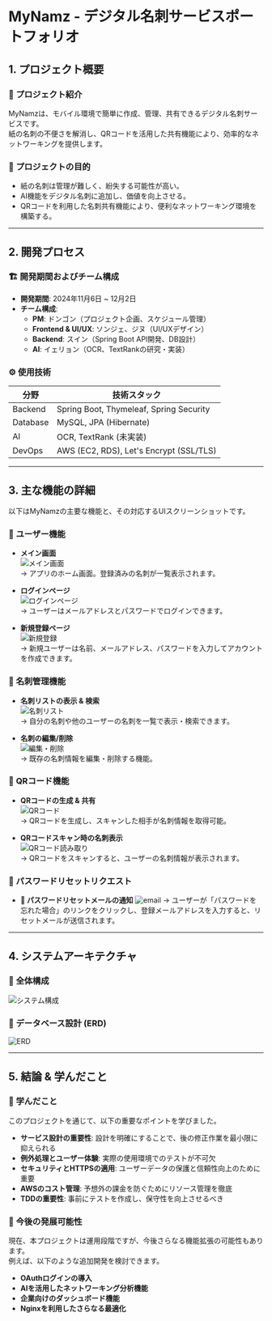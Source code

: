
# **MyNamz - デジタル名刺サービスポートフォリオ**

## **1. プロジェクト概要**

### 📌 **プロジェクト紹介**
MyNamzは、モバイル環境で簡単に作成、管理、共有できるデジタル名刺サービスです。  
紙の名刺の不便さを解消し、QRコードを活用した共有機能により、効率的なネットワーキングを提供します。

### 🎯 **プロジェクトの目的**
- 紙の名刺は管理が難しく、紛失する可能性が高い。  
- AI機能をデジタル名刺に追加し、価値を向上させる。  
- QRコードを利用した名刺共有機能により、便利なネットワーキング環境を構築する。  

---

## **2. 開発プロセス**

### 🏗 **開発期間およびチーム構成**
- **開発期間**: 2024年11月6日 ~ 12月2日  
- **チーム構成**:
  - **PM**: ドンゴン（プロジェクト企画、スケジュール管理）  
  - **Frontend & UI/UX**: ソンジェ、ジヌ（UI/UXデザイン）  
  - **Backend**: スイン（Spring Boot API開発、DB設計）  
  - **AI**: イェリョン（OCR、TextRankの研究・実装）  

### ⚙ **使用技術**
| 分野       | 技術スタック                                              |
| -------- | --------------------------------------------------- |
| Backend  | Spring Boot, Thymeleaf, Spring Security             |
| Database | MySQL, JPA (Hibernate)                              |
| AI       | OCR, TextRank (未実装)                                 |
| DevOps   | AWS (EC2, RDS), Let's Encrypt (SSL/TLS) |

---

## **3. 主な機能の詳細**

以下はMyNamzの主要な機能と、その対応するUIスクリーンショットです。

### 📌 **ユーザー機能**
- **メイン画面**  
  ![メイン画面](https://github.com/seoburuk/mynamz-2/blob/main/image/mynamz_main.png?raw=true)  
  → アプリのホーム画面。登録済みの名刺が一覧表示されます。

- **ログインページ**  
  ![ログインページ](https://github.com/seoburuk/mynamz-2/blob/main/image/mynamz_login.png?raw=true)  
  → ユーザーはメールアドレスとパスワードでログインできます。

- **新規登録ページ**  
  ![新規登録](https://github.com/seoburuk/mynamz-2/blob/main/image/mynamz_first.png?raw=true)  
  → 新規ユーザーは名前、メールアドレス、パスワードを入力してアカウントを作成できます。

### 📌 **名刺管理機能**
- **名刺リストの表示 & 検索**  
  ![名刺リスト](https://github.com/seoburuk/mynamz-2/blob/main/image/mynamz_list.JPG?raw=true)  
  → 自分の名刺や他のユーザーの名刺を一覧で表示・検索できます。

- **名刺の編集/削除**  
  ![編集・削除](https://github.com/seoburuk/mynamz-2/blob/main/image/mynamz_main3.png?raw=true)  
  → 既存の名刺情報を編集・削除する機能。

### 📌 **QRコード機能**
- **QRコードの生成 & 共有**  
  ![QRコード](https://github.com/seoburuk/mynamz-2/blob/main/image/mynamz_qr.png?raw=true)  
  → QRコードを生成し、スキャンした相手が名刺情報を取得可能。

- **QRコードスキャン時の名刺表示**  
  ![QRコード読み取り](https://github.com/seoburuk/mynamz-2/blob/main/image/mynamz_qrpage.png?raw=true)  
  → QRコードをスキャンすると、ユーザーの名刺情報が表示されます。

### 📌 パスワードリセットリクエスト ###
- **📩 パスワードリセットメールの通知**
  ![email](https://github.com/seoburuk/mynamz-2/blob/main/image/email.png?raw=true)
  → ユーザーが「パスワードを忘れた場合」のリンクをクリックし、登録メールアドレスを入力すると、リセットメールが送信されます。



---

## **4. システムアーキテクチャ**

### 📌 **全体構成**

![システム構成](https://github.com/seoburuk/mynamz-2/blob/main/image/mynamz_sys.png?raw=true)  

### 📌 **データベース設計 (ERD)**

![ERD](https://github.com/seoburuk/mynamz-2/blob/main/image/mynamz-erd.png?raw=true)  

---
## **5. 結論 & 学んだこと**

### 🎯 **学んだこと**
このプロジェクトを通じて、以下の重要なポイントを学びました。  

- **サービス設計の重要性**: 設計を明確にすることで、後の修正作業を最小限に抑えられる  
- **例外処理とユーザー体験**: 実際の使用環境でのテストが不可欠  
- **セキュリティとHTTPSの適用**: ユーザーデータの保護と信頼性向上のために重要  
- **AWSのコスト管理**: 予想外の課金を防ぐためにリソース管理を徹底  
- **TDDの重要性**: 事前にテストを作成し、保守性を向上させるべき  

### 🚀 **今後の発展可能性**
現在、本プロジェクトは運用段階ですが、今後さらなる機能拡張の可能性もあります。  
例えば、以下のような追加開発を検討できます。  

- **OAuthログインの導入**  
- **AIを活用したネットワーキング分析機能**  
- **企業向けのダッシュボード機能**  
- **Nginxを利用したさらなる最適化**  

